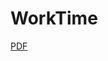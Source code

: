 # WorkTime


<p><a href="https://github.com/maciejnalewajka/WorkTime/blob/master/Dokumentacja%20WorkTime.pdf">PDF</a></p>
